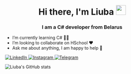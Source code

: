 <h1 align="center">Hi there, I'm Liuba 
<img src="https://github.com/blackcater/blackcater/raw/main/images/Hi.gif" height="32"/></h1>
<h3 align="center">I am a C# developer from Belarus </h3>

-  I’m currently learning С# 👩‍💻
-  I’m looking to collaborate on HSchool ❤️
-  Ask me about anything, I am happy to help 💃

<div id="socials" align="left">
	<a href="https://www.linkedin.com/in/люба-соколовская-329b2a258/">
		<img src="https://img.shields.io/badge/LinkedIn-white?style=for-the-badge&logo=linkedin&logoColor=red" alt="LinkedIn"/>
	</a>
	<a href="https://www.instagram.com/liuba_sokolovskaya/">
		<img src="https://img.shields.io/badge/Instagram-red?style=for-the-badge&logo=instagram&logoColor=white" alt="Instagram"/>
	</a>
	<a href="https://web.telegram.org/k/#@difficult_blow">
		<img src="https://img.shields.io/badge/Telegram-white?style=for-the-badge&logo=telegram&logoColor=red" alt="Telegram"/>
	</a>
</div>

![Liuba's GitHub stats](https://github-readme-stats.vercel.app/api?username=LSokolovskaya)

